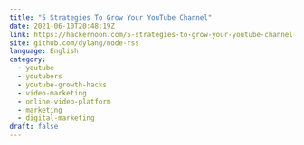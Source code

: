 ```yaml
---
title: "5 Strategies To Grow Your YouTube Channel"
date: 2021-06-10T20:48:19Z
link: https://hackernoon.com/5-strategies-to-grow-your-youtube-channel-092a36cx?source=rss&utm_medium=RSS&utm_source=news.12bit.vn
site: github.com/dylang/node-rss
language: English
category:
  - youtube
  - youtubers
  - youtube-growth-hacks
  - video-marketing
  - online-video-platform
  - marketing
  - digital-marketing
draft: false
---
```


